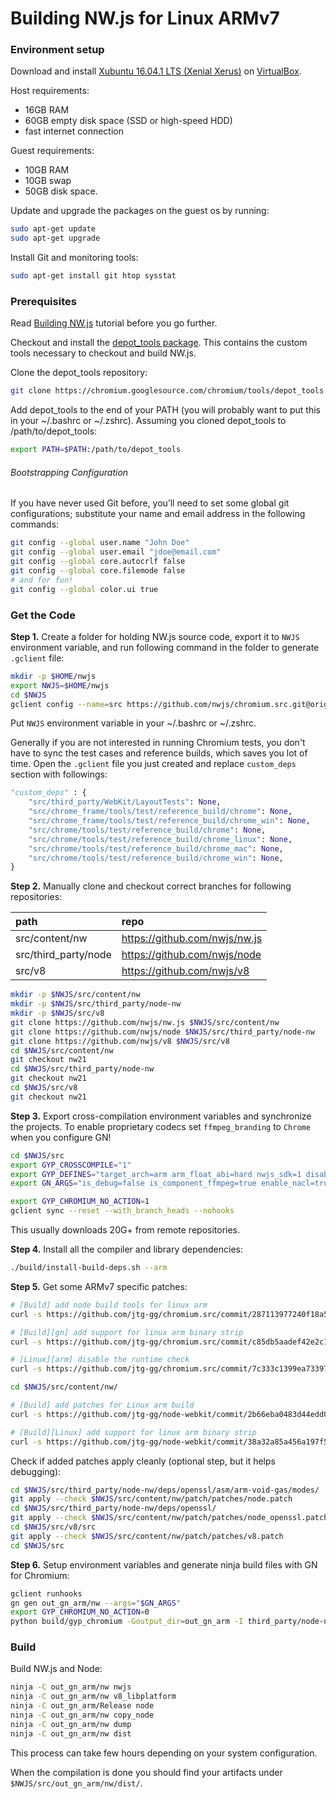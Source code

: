 # Building NW.js for Linux ARMv7

### Environment setup

Download and install [Xubuntu 16.04.1 LTS (Xenial Xerus)] on [VirtualBox].

Host requirements:

  - 16GB RAM
  - 60GB empty disk space (SSD or high-speed HDD)
  - fast internet connection

Guest requirements:

  - 10GB RAM
  - 10GB swap
  - 50GB disk space.


Update and upgrade the packages on the guest os by running:
```bash
sudo apt-get update
sudo apt-get upgrade
```

Install Git and monitoring tools:
```bash
sudo apt-get install git htop sysstat
```

### Prerequisites

Read [Building NW.js] tutorial before you go further.

Checkout and install the [depot_tools package]. This contains the custom tools necessary to checkout and build NW.js.

Clone the depot_tools repository:
```bash
git clone https://chromium.googlesource.com/chromium/tools/depot_tools.git
```

Add depot_tools to the end of your PATH (you will probably want to put this in your ~/.bashrc or ~/.zshrc). Assuming you cloned depot_tools to /path/to/depot_tools:
```bash
export PATH=$PATH:/path/to/depot_tools
```

###### Bootstrapping Configuration
If you have never used Git before, you’ll need to set some global git configurations; substitute your name and email address in the following commands:
```bash
git config --global user.name "John Doe"
git config --global user.email "jdoe@email.com"
git config --global core.autocrlf false
git config --global core.filemode false
# and for fun!
git config --global color.ui true
```

### Get the Code

**Step 1.** Create a folder for holding NW.js source code, export it to `NWJS` environment variable, and run following command in the folder to generate `.gclient` file:

```bash
mkdir -p $HOME/nwjs
export NWJS=$HOME/nwjs
cd $NWJS
gclient config --name=src https://github.com/nwjs/chromium.src.git@origin/nw21
```

Put `NWJS` environment variable in your ~/.bashrc or ~/.zshrc.

Generally if you are not interested in running Chromium tests, you don't have to sync the test cases and reference builds, which saves you lot of time. Open the `.gclient` file you just created and replace `custom_deps` section with followings:

```python
"custom_deps" : {
    "src/third_party/WebKit/LayoutTests": None,
    "src/chrome_frame/tools/test/reference_build/chrome": None,
    "src/chrome_frame/tools/test/reference_build/chrome_win": None,
    "src/chrome/tools/test/reference_build/chrome": None,
    "src/chrome/tools/test/reference_build/chrome_linux": None,
    "src/chrome/tools/test/reference_build/chrome_mac": None,
    "src/chrome/tools/test/reference_build/chrome_win": None,
}
```

**Step 2.** Manually clone and checkout correct branches for following repositories:

| path | repo |
|:---- |:---- |
| src/content/nw | https://github.com/nwjs/nw.js |
| src/third_party/node | https://github.com/nwjs/node |
| src/v8 | https://github.com/nwjs/v8 |


```bash
mkdir -p $NWJS/src/content/nw
mkdir -p $NWJS/src/third_party/node-nw
mkdir -p $NWJS/src/v8
git clone https://github.com/nwjs/nw.js $NWJS/src/content/nw
git clone https://github.com/nwjs/node $NWJS/src/third_party/node-nw
git clone https://github.com/nwjs/v8 $NWJS/src/v8
cd $NWJS/src/content/nw
git checkout nw21
cd $NWJS/src/third_party/node-nw
git checkout nw21
cd $NWJS/src/v8
git checkout nw21
```

**Step 3.** Export cross-compilation environment variables and synchronize the projects. To enable proprietary codecs set `ffmpeg_branding` to `Chrome` when you configure GN!

```bash
cd $NWJS/src
export GYP_CROSSCOMPILE="1"
export GYP_DEFINES="target_arch=arm arm_float_abi=hard nwjs_sdk=1 disable_nacl=0"
export GN_ARGS="is_debug=false is_component_ffmpeg=true enable_nacl=true target_cpu=\"arm\" ffmpeg_branding=\"Chrome\""

export GYP_CHROMIUM_NO_ACTION=1
gclient sync --reset --with_branch_heads --nohooks
```

This usually downloads 20G+ from remote repositories.

**Step 4.** Install all the compiler and library dependencies:
```bash
./build/install-build-deps.sh --arm
```

**Step 5.** Get some ARMv7 specific patches:
```bash
# [Build] add node build tools for linux arm
curl -s https://github.com/jtg-gg/chromium.src/commit/287113977240f18a538afee1d2372e57732a127a.patch | git am

# [Build][gn] add support for linux arm binary strip
curl -s https://github.com/jtg-gg/chromium.src/commit/c85db5aadef42e2c11ab317a635c47b8e6259995.patch | git am

# [Linux][arm] disable the runtime check
curl -s https://github.com/jtg-gg/chromium.src/commit/7c333c1399ea73397226dcc0afb8765d48d588fd.patch | git am

cd $NWJS/src/content/nw/

# [Build] add patches for Linux arm build
curl -s https://github.com/jtg-gg/node-webkit/commit/2b66eba0483d44edd0a352b4b3b711d0d48a1ca7.patch | git am

# [Build][Linux] add support for linux arm binary strip
curl -s https://github.com/jtg-gg/node-webkit/commit/38a32a85a456a197f565014e6fa543f4992f6593.patch | git am
```

Check if added patches apply cleanly (optional step, but it helps debugging):
```bash
cd $NWJS/src/third_party/node-nw/deps/openssl/asm/arm-void-gas/modes/
git apply --check $NWJS/src/content/nw/patch/patches/node.patch
cd $NWJS/src/third_party/node-nw/deps/openssl/
git apply --check $NWJS/src/content/nw/patch/patches/node_openssl.patch
cd $NWJS/src/v8/src
git apply --check $NWJS/src/content/nw/patch/patches/v8.patch
cd $NWJS/src
```

**Step 6.** Setup environment variables and generate ninja build files with GN for Chromium:
```bash
gclient runhooks
gn gen out_gn_arm/nw --args="$GN_ARGS"
export GYP_CHROMIUM_NO_ACTION=0
python build/gyp_chromium -Goutput_dir=out_gn_arm -I third_party/node-nw/build/common.gypi third_party/node-nw/node.gyp
```

### Build

Build NW.js and Node:
```bash
ninja -C out_gn_arm/nw nwjs
ninja -C out_gn_arm/nw v8_libplatform
ninja -C out_gn_arm/Release node
ninja -C out_gn_arm/nw copy_node
ninja -C out_gn_arm/nw dump
ninja -C out_gn_arm/nw dist
```

This process can take few hours depending on your system configuration.

When the compilation is done you should find your artifacts under `$NWJS/src/out_gn_arm/nw/dist/`.

[Xubuntu 16.04.1 LTS (Xenial Xerus)]: http://cdimage.ubuntu.com/xubuntu/releases/xenial/release/xubuntu-16.04.1-desktop-amd64.iso
[Ubuntu 14.04.5 LTS (Trusty Tahr)]: http://releases.ubuntu.com/14.04/ubuntu-14.04.5-desktop-amd64.iso
[VirtualBox]: https://www.virtualbox.org/wiki/Downloads
[Building NW.js]: http://docs.nwjs.io/en/latest/For%20Developers/Building%20NW.js/
[depot_tools package]: https://commondatastorage.googleapis.com/chrome-infra-docs/flat/depot_tools/docs/html/depot_tools_tutorial.html#_setting_up
